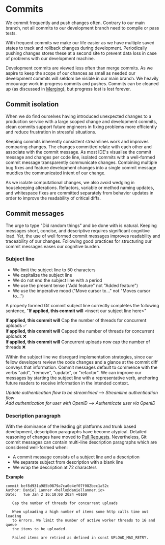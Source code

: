# Commits

We commit frequently and push changes often. Contrary to our main branch, not all commits to our development branch need to compile or pass tests.

With frequent commits we make our life easier as we have multiple saved states to track and rollback changes during development. Periodically pushing changes stores these at a second site to prevent data loss in case of problems with our development machine.

Development commits are viewed less often than merge commits. As we aspire to keep the scope of our chances as small as needed our development commits will seldom be visible in our main branch. We heavily encourage work in progress commits and pushes. Commits can be cleaned up (as discussed in [Merging]()), but progress lost is lost forever.

## Commit isolation

When we do find ourselves having introduced unexpected changes to a production service with a large scoped change and development commits, clean commits support future engineers in fixing problems more efficiently and reduce frustration in stressful situations.

Keeping commits inherently consistent streamlines work and improves comparing changes. The changes committed relate with each other and associate with the commit message. As most IDE's visualise the commit message and changes per code line, isolated commits with a well-formed commit message transparently communicate changes. Combining multiple bug fixes and feature development changes into a single commit message muddies the communicated intent of our change.

As we isolate computational changes, we also avoid wedging in housekeeping alterations. Refactors, variable or method naming updates, and whitespace fixes are committed separately from behavior updates in order to improve the readability of critical diffs.

## Commit messages

The urge to type "Did random things" and be done with is natural. Keeping messages short, concise, and descriptive requires significant cognitive load. Yet, the use of well formed commit messages improves readability and traceability of our changes. Following good practices for structuring our commit messages eases our cognitive burden.

### Subject line

- We limit the subject line to 50 characters
- We capitalize the subject line
- We do not end the subject line with a period
- We use the present tense ("Add feature" not "Added feature")
- We use the imperative mood ("Move cursor to…" not "Moves cursor to…")

A properly formed Git commit subject line <!-- vale write-good.Weasel = NO -->correctly<!-- vale write-good.Weasel = YES --> completes the following sentence, "**If applied, this commit will** <insert our subject line here\>"

**If applied, this commit will** Cap the number of threads for concurrent uploads ✅  
**If applied, this commit will** Capped the number of threads for concurrent uploads ❌  
**If applied, this commit will** Concurrent uploads now cap the number of threads ❌  

Within the subject line we disregard implementation strategies, since our fellow developers review the code changes and a glance at the commit diff conveys that information. Commit messages default to commence with the verbs "add", "remove", "update", or "refactor". We can improve our messages by starting the subject line with a representative verb, anchoring future readers to receive information in the intended context.

*Update authentication flow to be streamlined* --> *Streamline authentication flow*  
*Add authentication for user with OpenID* --> *Authenticate user via OpenID*  

### Description paragraph

With the dominance of the leading git platforms and trunk based development, description paragraphs have become atypical. Detailed reasoning of changes have moved to [Pull Requests](). Nevertheless, Git commit messages can contain multi-line description paragraphs which are considered well-formed when:

- A commit message consists of a subject line and a description
- We separate subject from description with a blank line
- We wrap the description at 72 characters

**Example**

```
commit bef8d931a985b9879a7ca0e4ef07f082bec1a52c
Author: Daniel Lanner <hello@daniellanner.io>
Date:   Tue Jan 2 16:10:00 2024 +0100

   Cap the number of threads for concurrent uploads

   When uploading a high number of items some http calls time out leading
   to errors. We limit the number of active worker threads to 16 and queue
   the items to be uploaded.

   Failed items are retried as defined in const UPLOAD_MAX_RETRY.

```
